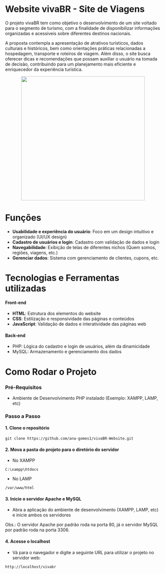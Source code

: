 # Website vivaBR - Site de Viagens

O projeto vivaBR tem como objetivo o desenvolvimento de um site voltado para o segmento de turismo, com a finalidade de disponibilizar informações organizadas e acessíveis sobre diferentes destinos nacionais. 

A proposta contempla a apresentação de atrativos turísticos, dados culturais e históricos, bem como orientações práticas relacionadas a hospedagem, transporte e roteiros de viagem. Além disso, o site busca oferecer dicas e recomendações que possam auxiliar o usuário na tomada de decisão, contribuindo para um planejamento mais eficiente e enriquecedor da experiência turística. 

<div align="center">
  <img src="https://github.com/user-attachments/assets/49035b9c-e058-46b7-9ccc-0b4d51aa19bc" height="400px">
</div>


# Funções

- **Usabilidade e experiência do usuário**: Foco em um design intuitivo e organizado (UI/UX design)
- **Cadastro de usuários e login**: Cadastro com validação de dados e login 
- **Navegabilidade**: Exibição de telas de diferentes nichos (Quem somos, regiões, viagens, etc.)
- **Gerenciar dados**: Sistema com gerenciamento de clientes, cupons, etc.

# Tecnologias e Ferramentas utilizadas

#### Front-end
- **HTML**: Estrutura dos elementos do website
- **CSS**: Estilização e responsividade das páginas e conteúdos
- **JavaScript**: Validação de dados e interatividade das páginas web

#### Back-end
- PHP: Lógica do cadastro e login de usuários, além da dinamicidade
- MySQL: Armazenamento e gerenciamento dos dados

# Como Rodar o Projeto

### Pré-Requisitos

- Ambiente de Desenvolvimento PHP instalado (Exemplo: XAMPP, LAMP, etc)
 
### Passo a Passo

#### 1. Clone o repositório

```git
git clone https://github.com/ana-gomes1/vivaBR-Website.git
```

#### 2. Mova a pasta do projeto para o diretório do servidor

- No XAMPP
```
C:\xampp\htdocs
```

- No LAMP
```
/var/www/html
```

#### 3. Inicie o servidor Apache e MySQL

- Abra a aplicação do ambiente de desenvolvimento (XAMPP, LAMP, etc) e inicie ambos os servidores

Obs.: O servidor Apache por padrão roda na porta 80, já o servidor MySQL por padrão roda na porta 3306.

#### 4. Acesse o localhost

- Vá para o navegador e digite a seguinte URL para utilizar o projeto no servidor web:

```
http://localhost/vivabr
```
